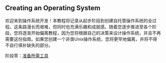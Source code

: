 ## Creating an Operating System

欢迎来到操作系统开发！本教程将记录从起步阶段到创建自托管操作系统的全过程。这条路漫长而艰难，但同时也充满乐趣和成就感。随着您逐步推进至各个阶段，您将逐渐开始偏离教程，因为您将根据自己的决策来设计操作系统，并且不再需要这份指南。如果您创建一个非类Unix操作系统，您将更早地偏离，并将不得不自行填补缺失的部分。

阶段零：[准备所需工具](https://github.com/MonsterGeo/my_os/blob/main/osdev_phase0.md)
